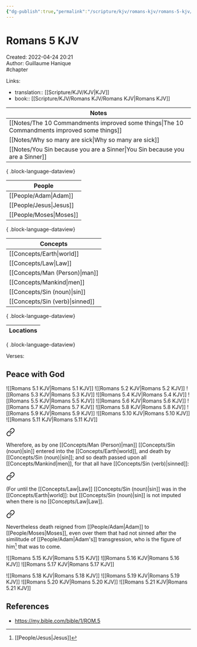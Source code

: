 ```yaml
---
{"dg-publish":true,"permalink":"/scripture/kjv/romans-kjv/romans-5-kjv/romans-5-kjv/"}
---
```


# Romans 5 KJV

Created: 2022-04-24 20:21  
Author: Guillaume Hanique  
#chapter

Links:

- translation:: [[Scripture/KJV/KJV\|KJV]]
- book:: [[Scripture/KJV/Romans KJV/Romans KJV\|Romans KJV]]

| Notes                                                                                           |
| ----------------------------------------------------------------------------------------------- |
| [[Notes/The 10 Commandments improved some things\|The 10 Commandments improved some things]] |
| [[Notes/Why so many are sick\|Why so many are sick]]                                         |
| [[Notes/You Sin because you are a Sinner\|You Sin because you are a Sinner]]                 |

{ .block-language-dataview}

| People                     |
| -------------------------- |
| [[People/Adam\|Adam]]   |
| [[People/Jesus\|Jesus]] |
| [[People/Moses\|Moses]] |

{ .block-language-dataview}

| Concepts                           |
| ---------------------------------- |
| [[Concepts/Earth\|world]]       |
| [[Concepts/Law\|Law]]           |
| [[Concepts/Man (Person)\|man]]  |
| [[Concepts/Mankind\|men]]       |
| [[Concepts/Sin (noun)\|sin]]    |
| [[Concepts/Sin (verb)\|sinned]] |

{ .block-language-dataview}

| Locations |
| --------- |

{ .block-language-dataview}

Verses:

## Peace with God

![[Romans 5.1 KJV\|Romans 5.1 KJV]]
![[Romans 5.2 KJV\|Romans 5.2 KJV]]
![[Romans 5.3 KJV\|Romans 5.3 KJV]]
![[Romans 5.4 KJV\|Romans 5.4 KJV]]
![[Romans 5.5 KJV\|Romans 5.5 KJV]]
![[Romans 5.6 KJV\|Romans 5.6 KJV]]
![[Romans 5.7 KJV\|Romans 5.7 KJV]]
![[Romans 5.8 KJV\|Romans 5.8 KJV]]
![[Romans 5.9 KJV\|Romans 5.9 KJV]]
![[Romans 5.10 KJV\|Romans 5.10 KJV]]
![[Romans 5.11 KJV\|Romans 5.11 KJV]]


<div class="transclusion internal-embed is-loaded"><a class="markdown-embed-link" href="/scripture/kjv/romans-kjv/romans-5-kjv/romans-5-12-kjv/" aria-label="Open link"><svg xmlns="http://www.w3.org/2000/svg" width="24" height="24" viewBox="0 0 24 24" fill="none" stroke="currentColor" stroke-width="2" stroke-linecap="round" stroke-linejoin="round" class="svg-icon lucide-link"><path d="M10 13a5 5 0 0 0 7.54.54l3-3a5 5 0 0 0-7.07-7.07l-1.72 1.71"></path><path d="M14 11a5 5 0 0 0-7.54-.54l-3 3a5 5 0 0 0 7.07 7.07l1.71-1.71"></path></svg></a><div class="markdown-embed">



Wherefore, as by one [[Concepts/Man (Person)\|man]] [[Concepts/Sin (noun)\|sin]] entered into the [[Concepts/Earth\|world]], and death by [[Concepts/Sin (noun)\|sin]]; and so death passed upon all [[Concepts/Mankind\|men]], for that all have [[Concepts/Sin (verb)\|sinned]]:


</div></div>


<div class="transclusion internal-embed is-loaded"><a class="markdown-embed-link" href="/scripture/kjv/romans-kjv/romans-5-kjv/romans-5-13-kjv/" aria-label="Open link"><svg xmlns="http://www.w3.org/2000/svg" width="24" height="24" viewBox="0 0 24 24" fill="none" stroke="currentColor" stroke-width="2" stroke-linecap="round" stroke-linejoin="round" class="svg-icon lucide-link"><path d="M10 13a5 5 0 0 0 7.54.54l3-3a5 5 0 0 0-7.07-7.07l-1.72 1.71"></path><path d="M14 11a5 5 0 0 0-7.54-.54l-3 3a5 5 0 0 0 7.07 7.07l1.71-1.71"></path></svg></a><div class="markdown-embed">



(For until the [[Concepts/Law\|Law]] [[Concepts/Sin (noun)\|sin]] was in the [[Concepts/Earth\|world]]: but [[Concepts/Sin (noun)\|sin]] is not imputed when there is no [[Concepts/Law\|Law]].


</div></div>


<div class="transclusion internal-embed is-loaded"><a class="markdown-embed-link" href="/scripture/kjv/romans-kjv/romans-5-kjv/romans-5-14-kjv/" aria-label="Open link"><svg xmlns="http://www.w3.org/2000/svg" width="24" height="24" viewBox="0 0 24 24" fill="none" stroke="currentColor" stroke-width="2" stroke-linecap="round" stroke-linejoin="round" class="svg-icon lucide-link"><path d="M10 13a5 5 0 0 0 7.54.54l3-3a5 5 0 0 0-7.07-7.07l-1.72 1.71"></path><path d="M14 11a5 5 0 0 0-7.54-.54l-3 3a5 5 0 0 0 7.07 7.07l1.71-1.71"></path></svg></a><div class="markdown-embed">



Nevertheless death reigned from [[People/Adam\|Adam]] to [[People/Moses\|Moses]], even over them that had not sinned after the similitude of [[People/Adam\|Adam's]] transgression, who is the figure of him[^1] that was to come.


[^1]: [[People/Jesus\|Jesus]]


</div></div>

![[Romans 5.15 KJV\|Romans 5.15 KJV]]
![[Romans 5.16 KJV\|Romans 5.16 KJV]]
![[Romans 5.17 KJV\|Romans 5.17 KJV]]

![[Romans 5.18 KJV\|Romans 5.18 KJV]]
![[Romans 5.19 KJV\|Romans 5.19 KJV]]
![[Romans 5.20 KJV\|Romans 5.20 KJV]]
![[Romans 5.21 KJV\|Romans 5.21 KJV]]

## References

- https://my.bible.com/bible/1/ROM.5
